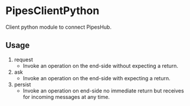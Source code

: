 # PipesClientPython

Client python module to connect PipesHub.

## Usage

1. request
    - Invoke an operation on the end-side without expecting a return.
2. ask
    - Invoke an operation on the end-side with expecting a return.
3. persist
    - Invoke an operation on end-side no immediate return but receives for incoming messages at any time.
